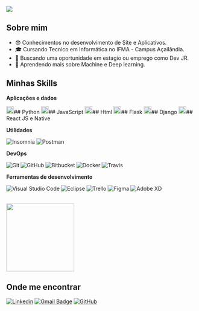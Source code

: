 ![](https://komarev.com/ghpvc/?username=iuricode&color=006bed)

## Sobre mim

- 😎 Conhecimentos no desenvolvimento de Site e Aplicativos.
- 🎓 Cursando Tecnico em Informática no IFMA - Campus Açailândia.
- 💼 Buscando uma oportunidade em estagio ou emprego como Dev JR.
- 🌱 Aprendendo mais sobre Machine e Deep learning.

## Minhas Skills

**Aplicações e dados**

 <img src="https://simpleicons.org/icons/python.svg" width="20" color="red"/>## Python
 <img src="https://simpleicons.org/icons/javascript.svg" width="20" />## JavaScript
 <img src="https://simpleicons.org/icons/html5.svg" width="20" />## Html
 <img src="https://simpleicons.org/icons/flask.svg" width="20" />## Flask
 <img src="https://simpleicons.org/icons/django.svg" width="20" />## Django
 <img src="https://simpleicons.org/icons/react.svg" width="20" />## React JS e Native

**Utilidades**

![Insomnia](https://img.shields.io/badge/-Insomnia-333333?style=flat&logo=insomnia)
![Postman](https://img.shields.io/badge/-Postman-333333?style=flat&logo=postman)

**DevOps**

![Git](https://img.shields.io/badge/-Git-333333?style=flat&logo=git)
![GitHub](https://img.shields.io/badge/-GitHub-333333?style=flat&logo=github)
![Bitbucket](https://img.shields.io/badge/-Bitbucket-333333?style=flat&logo=bitbucket)
![Docker](https://img.shields.io/badge/-Docker-333333?style=flat&logo=docker)
![Travis](https://img.shields.io/badge/-Travis-333333?style=flat&logo=travis)

**Ferramentas de desenvolvimento**

![Visual Studio Code](https://img.shields.io/badge/-Visual%20Studio%20Code-333333?style=flat&logo=visual-studio-code&logoColor=007ACC)
![Eclipse](https://img.shields.io/badge/-Eclipse-333333?style=flat&logo=eclipse-ide&logoColor=2C2255)
![Trello](https://img.shields.io/badge/-Trello-333333?style=flat&logo=trello&logoColor=007ACC)
![Figma](https://img.shields.io/badge/-Figma-333333?style=flat&logo=figma&logoColor=007ACC)
![Adobe XD](https://img.shields.io/badge/-Adobe%20XD-333333?style=flat&logo=adobe-xd&logoColor=007ACC)

<br/>

<a href="https://github.com/iuricode" title="Perfil do Iuri">
  <img height="180em" src="https://github-readme-stats.vercel.app/api?username=KaueBrandao&theme=dracula&show_icons=true" />
</a>

## Onde me encontrar

[![Linkedin](https://img.shields.io/badge/-username-blue?style=flat-square&logo=Linkedin&logoColor=white&link=LINK-DO-SEU-LINKEDIN)](LINK-DO-SEU-LINKEDIN)
[![Gmail Badge](https://img.shields.io/badge/-seuemail@email.com-006bed?style=flat-square&logo=Gmail&logoColor=white&link=mailto:SEU-EMAIL)](mailto:SEU-EMAIL)
[![GitHub](https://img.shields.io/github/followers/iuricode?label=follow&style=social)](LINK-DO-SEU-GITHUB)
